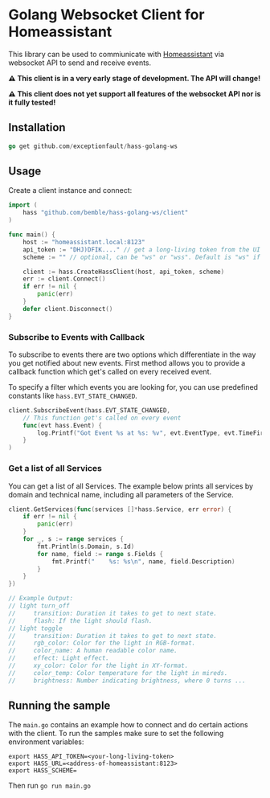 # Golang Websocket Client for Homeassistant

This library can be used to commiunicate with [Homeassistant](https://homeassistant.io) via websocket API to send and receive events.

**:warning: This client is in a very early stage of development. The API will change!**

**:warning: This client does not yet support all features of the websocket API nor is it fully tested!**

## Installation

```go
go get github.com/exceptionfault/hass-golang-ws
```

## Usage

Create a client instance and connect:

```go
import (
    hass "github.com/bemble/hass-golang-ws/client"
)

func main() {
    host := "homeassistant.local:8123"
    api_token := "DHJ)DFIK...." // get a long-living token from the UI
    scheme := "" // optional, can be "ws" or "wss". Default is "ws" if none or empty string given

    client := hass.CreateHassClient(host, api_token, scheme)
    err := client.Connect()
    if err != nil {
        panic(err)
    }
    defer client.Disconnect()
}
```

### Subscribe to Events with Callback

To subscribe to events there are two options which differentiate in the way you get
notified about new events. First method allows you to provide a callback function
which get's called on every received event.

To specify a filter which events you are looking for, you can use predefined constants like `hass.EVT_STATE_CHANGED`.

```go
client.SubscribeEvent(hass.EVT_STATE_CHANGED,
    // This function get's called on every event
    func(evt hass.Event) {
		log.Printf("Got Event %s at %s: %v", evt.EventType, evt.TimeFired, evt.Data)
    }
)
```

### Get a list of all Services

You can get a list of all Services. The example below prints all services by domain and technical name, including all parameters of the Service.

```go
client.GetServices(func(services []*hass.Service, err error) {
    if err != nil {
        panic(err)
    }
    for _, s := range services {
        fmt.Println(s.Domain, s.Id)
        for name, field := range s.Fields {
            fmt.Printf("    %s: %s\n", name, field.Description)
        }
    }
})

// Example Output:
// light turn_off
//     transition: Duration it takes to get to next state.
//     flash: If the light should flash.
// light toggle
//     transition: Duration it takes to get to next state.
//     rgb_color: Color for the light in RGB-format.
//     color_name: A human readable color name.
//     effect: Light effect.
//     xy_color: Color for the light in XY-format.
//     color_temp: Color temperature for the light in mireds.
//     brightness: Number indicating brightness, where 0 turns ...
```

## Running the sample

The `main.go` contains an example how to connect and do certain actions with the client.
To run the samples make sure to set the following environment variables:

```
export HASS_API_TOKEN=<your-long-living-token>
export HASS_URL=<address-of-homeassistant:8123>
export HASS_SCHEME=
```

Then run `go run main.go`
